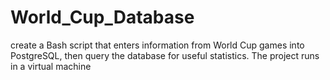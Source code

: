 # World_Cup_Database
create a Bash script that enters information from World Cup games into PostgreSQL, then query the database for useful statistics. The project runs in a virtual machine

